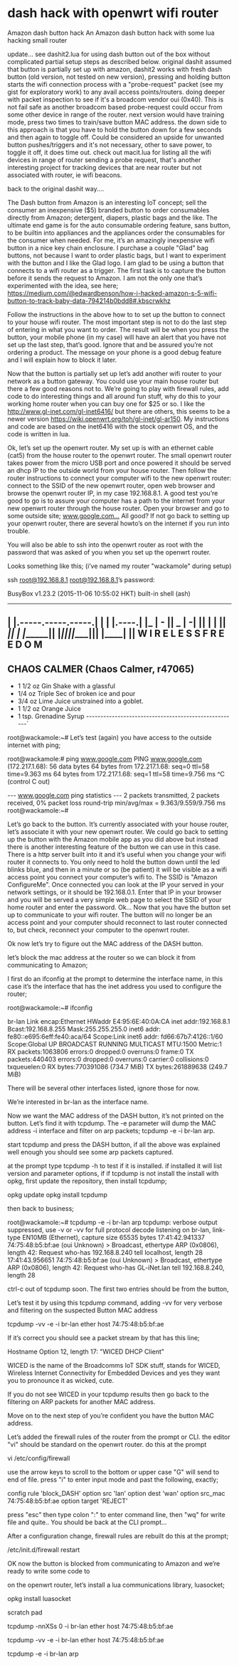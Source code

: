 # dash hack with openwrt wifi router
Amazon dash button hack
An Amazon dash button hack with some lua hacking small router

update... see dashit2.lua for using dash button out of the box without complicated partial setup steps as described below.  original dashit assumed that button is partially set up with amazon, dashit2 works with fresh dash button (old version, not tested on new version), pressing and holding button starts the wifi connection process with a "probe-request" packet (see my gist for exploratory work) to any avail access points/routers.  doing deeper with packet inspection to see if it's a broadcom vendor oui (0x40).  This is not fail safe as another broadcom based probe-request could occur from some other device in range of the router. next version would have training mode, press two times to train/save button MAC address. the down side to this approach is that you have to hold the button down for a few seconds and then again to toggle off.  Could be considered an upside for unwanted button pushes/triggers and it's not necessary, other to save power, to toggle it off, it does time out.   check out macit.lua for listing all the wifi devices in range of router sending a probe request, that's another interesting project for tracking devices that are near router but not associated with router, ie wifi beacons.

back to the original dashit way....


The Dash button from Amazon is an interesting IoT concept; sell the consumer an inexpensive ($5) branded button to order consumables directly from Amazon; detergent, diapers, plastic bags and the like. The ultimate end game is for the auto consumable ordering feature, sans button, to be builtin into appliances and the appliances order the consumables for the consumer when needed. For me, it’s an amazingly inexpensive wifi button in a nice key chain enclosure. I purchase a couple "Glad" bag buttons, not because I want to order plastic bags, but I want to experiment with the button and I like the Glad logo. I am glad to be using a button that connects to a wifi router as a trigger. The first task is to capture the button before it sends the request to Amazon. I am not the only one that’s experimented with the idea, see here; https://medium.com/@edwardbenson/how-i-hacked-amazon-s-5-wifi-button-to-track-baby-data-794214b0bdd8#.kbscrwkhz

Follow the instructions in the above how to to set up the button to connect to your house wifi router. The most important step is not to do the last step of entering in what you want to order. The result will be when you press the button, your mobile phone (in my case) will have an alert that you have not set up the last step, that’s good. Ignore that and be assured you’re not ordering a product. The message on your phone is a good debug feature and I will explain how to block it later.

Now that the button is partially set up let’s add another wifi router to your network as a button gateway. You could use your main house router but there a few good reasons not to. We’re going to play with firewall rules, add code to do interesting things and all around fun stuff, why do this to your working home router when you can buy one for $25 or so. I like the http://www.gl-inet.com/gl-inet6416/ but there are others, this seems to be a newer version https://wiki.openwrt.org/toh/gl-inet/gl-ar150. My instructions and code are based on the inet6416 with the stock openwrt OS, and the code is written in lua.

Ok, let’s set up the openwrt router. My set up is with an ethernet cable (cat5) from the house router to the openwrt router. The small openwrt router takes power from the micro USB port and once powered it should be served an dhcp IP to the outside world from your house router. Then follow the router instructions to connect your computer wifi to the new openwrt router: connect to the SSID of the new openwrt router, open web browser and browse the openwrt router IP, in my case 192.168.8.1. A good test you’re good to go is to assure your computer has a path to the internet from your new openwrt router through the house router. Open your browser and go to some outside site; www.google.com…​ All good? If not go back to setting up your openwrt router, there are several howto’s on the internet if you run into trouble.

You will also be able to ssh into the openwrt router as root with the password that was asked of you when you set up the openwrt router.

Looks something like this; (i’ve named my router "wackamole" during setup)

ssh root@192.168.8.1 root@192.168.8.1’s password:

BusyBox v1.23.2 (2015-11-06 10:55:02 HKT) built-in shell (ash)

  _______                     ________        __
 |       |.-----.-----.-----.|  |  |  |.----.|  |_
 |   -   ||  _  |  -__|     ||  |  |  ||   _||   _|
 |_______||   __|_____|__|__||________||__|  |____|
          |__| W I R E L E S S   F R E E D O M
 -----------------------------------------------------
 CHAOS CALMER (Chaos Calmer, r47065)
 -----------------------------------------------------
  * 1 1/2 oz Gin            Shake with a glassful
  * 1/4 oz Triple Sec       of broken ice and pour
  * 3/4 oz Lime Juice       unstrained into a goblet.
  * 1 1/2 oz Orange Juice
  * 1 tsp. Grenadine Syrup
 -----------------------------------------------------`
 
root@wackamole:~#
Let’s test (again) you have access to the outside internet with ping;

root@wackamole:# ping www.google.com PING www.google.com (172.217.1.68): 56 data bytes 64 bytes from 172.217.1.68: seq=0 ttl=58 time=9.363 ms 64 bytes from 172.217.1.68: seq=1 ttl=58 time=9.756 ms ^C (control C out) 

--- www.google.com ping statistics --- 2 packets transmitted, 2 packets received, 0% packet loss round-trip min/avg/max = 9.363/9.559/9.756 ms root@wackamole:~#

Let’s go back to the button. It’s currently associated with your house router, let’s associate it with your new openwrt router. We could go back to setting up the button with the Amazon mobile app as you did above but instead there is another interesting feature of the button we can use in this case. There is a http server built into it and it’s useful when you change your wifi router it connects to. You only need to hold the button down until the led blinks blue, and then in a minute or so (be patient) it will be visible as a wifi access point you connect your computer’s wifi to. The SSID is "Amazon ConfigureMe". Once connected you can look at the IP your served in your network settings, or it should be 192.168.0.1. Enter that IP in your browser and you will be served a very simple web page to select the SSID of your home router and enter the password. Ok…​ Now that you have the button set up to communicate to your wifi router. The button will no longer be an access point and your computer should reconnect to last router connected to, but check, reconnect your computer to the openwrt router.

Ok now let’s try to figure out the MAC address of the DASH button.

let’s block the mac address at the router so we can block it from communicating to Amazon;

I first do an ifconfig at the prompt to determine the interface name, in this case it’s the interface that has the inet address you used to configure the router;

root@wackamole:~# ifconfig

br-lan Link encap:Ethernet HWaddr E4:95:6E:40:0A:CA inet addr:192.168.8.1 Bcast:192.168.8.255 Mask:255.255.255.0 inet6 addr: fe80::e695:6eff:fe40:aca/64 Scope:Link inet6 addr: fd66:67b7:4126::1/60 Scope:Global UP BROADCAST RUNNING MULTICAST MTU:1500 Metric:1 RX packets:1063806 errors:0 dropped:0 overruns:0 frame:0 TX packets:440403 errors:0 dropped:0 overruns:0 carrier:0 collisions:0 txqueuelen:0 RX bytes:770391086 (734.7 MiB) TX bytes:261889638 (249.7 MiB)

There will be several other interfaces listed, ignore those for now.

We’re interested in br-lan as the interface name.

Now we want the MAC address of the DASH button, it’s not printed on the button. Let’s find it with tcpdump. The -e parameter will dump the MAC address -i interface and filter on arp packets; tcpdump -e -i br-lan arp.

start tcpdump and press the DASH button, if all the above was explained well enough you should see some arp packets captured.

at the prompt type tcpdump -h to test if it is installed. if installed it will list version and parameter options, if if tcpdump is not install the install with opkg, first update the repository, then install tcpdump;

opkg update opkg install tcpdump

then back to business;

root@wackamole:~# tcpdump -e -i br-lan arp tcpdump: verbose output suppressed, use -v or -vv for full protocol decode listening on br-lan, link-type EN10MB (Ethernet), capture size 65535 bytes 17:41:42.941337 74:75:48:b5:bf:ae (oui Unknown) > Broadcast, ethertype ARP (0x0806), length 42: Request who-has 192.168.8.240 tell localhost, length 28 17:41:43.956651 74:75:48:b5:bf:ae (oui Unknown) > Broadcast, ethertype ARP (0x0806), length 42: Request who-has GL-iNet.lan tell 192.168.8.240, length 28

ctrl-c out of tcpdump soon. The first two entries should be from the button,

Let’s test it by using this tcpdump command, adding -vv for very verbose and filtering on the suspected Button MAC address

tcpdump -vv -e -i br-lan ether host 74:75:48:b5:bf:ae

If it’s correct you should see a packet stream by that has this line;

Hostname Option 12, length 17: "WICED DHCP Client"

WICED is the name of the Broadcomms IoT SDK stuff, stands for WICED, Wireless Internet Connectivity for Embedded Devices and yes they want you to pronounce it as wicked, cute.

If you do not see WICED in your tcpdump results then go back to the filtering on ARP packets for another MAC address.

Move on to the next step of you’re confident you have the button MAC address.

Let’s added the firewall rules of the router from the prompt or CLI. the editor "vi" should be standard on the openwrt router. do this at the prompt

vi /etc/config/firewall

use the arrow keys to scroll to the bottom or upper case "G" will send to end of file. press "i" to enter input mode and past the following, exactly;

config rule 'block_DASH' option src 'lan' option dest 'wan' option src_mac 74:75:48:b5:bf:ae option target 'REJECT'

press "esc" then type colon ":" to enter command line, then "wq" for write file and quite.. You should be back at the CLI prompt…​

After a configuration change, firewall rules are rebuilt do this at the prompt;

/etc/init.d/firewall restart

OK now the button is blocked from communicating to Amazon and we’re ready to write some code to

on the openwrt router, let’s install a lua communications library, luasocket;

opkg install luasocket

scratch pad

tcpdump -nnXSs 0 -i br-lan ether host 74:75:48:b5:bf:ae

tcpdump -vv -e -i br-lan ether host 74:75:48:b5:bf:ae

tcpdump -e -i br-lan arp
